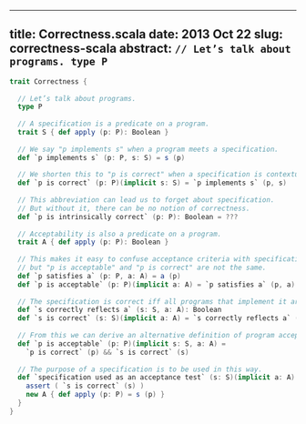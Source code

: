 --------------------------------------------------------------------------------
title:    Correctness.scala
date:     2013 Oct 22
slug:     correctness-scala
abstract: ```
          // Let’s talk about programs.
          type P
          ```
--------------------------------------------------------------------------------

```scala
trait Correctness {
  
  // Let’s talk about programs.
  type P
  
  // A specification is a predicate on a program.
  trait S { def apply (p: P): Boolean }
  
  // We say "p implements s" when a program meets a specification.
  def `p implements s` (p: P, s: S) = s (p)
  
  // We shorten this to "p is correct" when a specification is contextually implied.
  def `p is correct` (p: P)(implicit s: S) = `p implements s` (p, s)
  
  // This abbreviation can lead us to forget about specification.
  // But without it, there can be no notion of correctness.
  def `p is intrinsically correct` (p: P): Boolean = ???
  
  // Acceptability is also a predicate on a program.
  trait A { def apply (p: P): Boolean }
  
  // This makes it easy to confuse acceptance criteria with specification,
  // but "p is acceptable" and "p is correct" are not the same.
  def `p satisfies a` (p: P, a: A) = a (p)
  def `p is acceptable` (p: P)(implicit a: A) = `p satisfies a` (p, a)
  
  // The specification is correct iff all programs that implement it are acceptable.
  def `s correctly reflects a` (s: S, a: A): Boolean
  def `s is correct` (s: S)(implicit a: A) = `s correctly reflects a` (s, a)
  
  // From this we can derive an alternative definition of program acceptability.
  def `p is acceptable` (p: P)(implicit s: S, a: A) =
    `p is correct` (p) && `s is correct` (s)
  
  // The purpose of a specification is to be used in this way.
  def `specification used as an acceptance test` (s: S)(implicit a: A): A = {
    assert ( `s is correct` (s) )
    new A { def apply (p: P) = s (p) }
  }
}
```
